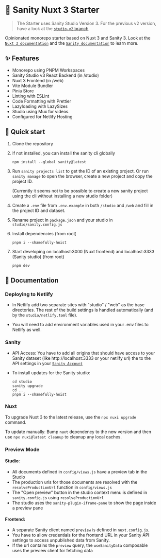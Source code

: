 # 🌵 Sanity Nuxt 3 Starter

> The Starter uses Sanity Studio Version 3. For the previous v2 version, have a look at the [`studio-v2` branch](https://github.com/jjjuulliiaann/sanity-nuxt-3-starter/tree/studio-v2)

Opinionated monorepo starter based on Nuxt 3 and Sanity 3. Look at the [`Nuxt 3 documentation`](https://nuxt.com/docs/getting-started/introduction) and the [`Sanity documentation`](https://www.sanity.io/docs/overview-introduction) to learn more.

## ✨ Features

-   Monorepo using PNPM Workspaces
-   Sanity Studio v3 React Backend (in /studio)
-   Nuxt 3 Frontend (in /web)
-   Vite Module Bundler
-   Pinia Store
-   Linting with ESLint
-   Code Formatting with Prettier
-   Lazyloading with LazySizes
-   Studio using Mux for videos
-   Configured for Netlify Hosting

## 🚀 Quick start

1. Clone the repository

2. If not installed, you can install the sanity cli globally

    ```
    npm install --global sanity@latest
    ```

3. Run `sanity projects list` to get the ID of an existing project. Or run `sanity manage` to open the browser, create a new project and copy the project ID. 
   
   (Currently it seems not to be possible to create a new sanity project using the cli without installing a new studio folder)
   
4. Create a `.env` file from `.env.example` in both `/studio` and `/web` and fill in the project ID and dataset.
   
5. Rename project in `package.json` and your studio in `studio/sanity.config.js`

6. Install dependencies (from root)

    ```
    pnpm i --shamefully-hoist
    ```

7. Start developing on localhost:3000 (Nuxt frontend) and localhost:3333 (Sanity studio) (from root)

    ```
    pnpm dev
    ```

## 📖 Documentation

### Deploying to Netlify

-   In Netlify add two separate sites with "studio" / "web" as the base directories. The rest of the build settings is handled automatically (and by the `studio/netlify.toml` file).

-   You will need to add environment variables used in your .env files to Netlify as well.

### Sanity

-   API Access: You have to add all origins that should have access to your Sanity dataset (like http://localhost:3333 or your netlify url) the to the API settings in your [`Sanity Account`](https://manage.sanity.io)

-   To install updates for the Sanity studio:

    ```
    cd studio
    sanity upgrade
    cd ..
    pnpm i --shamefully-hoist
    ```

### Nuxt

To upgrade Nuxt 3 to the latest release, use the `npx nuxi upgrade` command.

To update manually: Bump `nuxt` dependency to the new version and then use `npx nuxi@latest cleanup` to cleanup any local caches.

### Preview Mode

#### Studio:

- All documents defined in `config/views.js` have a preview tab in the Studio
- The production urls for those documents are resolved with the `resolveProductionUrl` function in `config/views.js`
- The "Open preview" button in the studio context menu is defined in `sanity.config.js` using `resolveProductionUrl`
- The studio uses the `sanity-plugin-iframe-pane` to show the page inside a preview pane

#### Frontend:

- A separate Sanity client named `preview` is defined in `nuxt.config.js`. 
- You have to allow credentials for the frontend URL in your Sanity API settings to access unpublished data from Sanity.
- If the url contains the `preview` query, the `useSanityData` composable uses the preview client for fetching data
